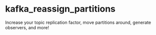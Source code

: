# kafka_reassign_partitions
Increase your topic replication factor, move partitions around, generate observers, and more!
